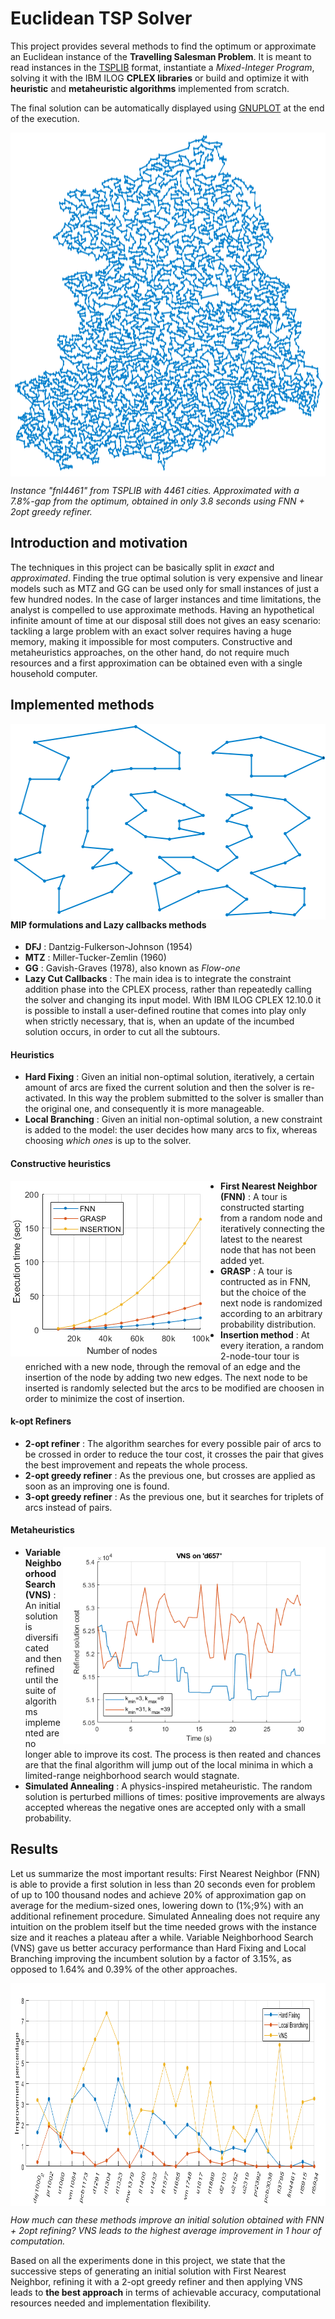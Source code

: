 # Euclidean TSP Solver
This project provides several methods to find the optimum or approximate an Euclidean instance of the **Travelling Salesman Problem**.
It is meant to read instances in the [TSPLIB](http://comopt.ifi.uni-heidelberg.de/software/TSPLIB95/STSP.html) format, instantiate
a _Mixed-Integer Program_, solving it with the IBM ILOG **CPLEX libraries** or build and optimize it with **heuristic** and 
**metaheuristic algorithms** implemented from scratch.

The final solution can be automatically displayed using [GNUPLOT](http://www.gnuplot.info/) at the end of the execution.

<img align="center" src="images/fnl4461-sol.png" width="1100" height="550"></img>  
  
_Instance "fnl4461" from TSPLIB with 4461 cities. Approximated with a 7.8%-gap from the optimum, obtained in only 3.8 seconds using
FNN + 2opt greedy refiner._

## Introduction and motivation
The techniques in this project can be basically split in _exact_ and _approximated_.
Finding the true optimal solution is very expensive and linear models such as MTZ and GG can be used only for small instances of just a few hundred nodes.
In the case of larger instances and time limitations, the analyst is compelled to use approximate methods.
Having an hypothetical infinite amount of time at our disposal still does not gives an easy scenario:
tackling a large problem with an exact solver requires having a huge memory, making it impossible for most computers.
Constructive and metaheuristics approaches, on the other hand, do not require much resources and a first approximation can be obtained even with a single
household computer.

## Implemented methods
<img src="images/eil76.png" align="right" width="542" height="313"></img>
#### MIP formulations and Lazy callbacks methods
- **DFJ** : Dantzig-Fulkerson-Johnson (1954)
- **MTZ** : Miller-Tucker-Zemlin (1960)
- **GG** : Gavish-Graves (1978), also known as _Flow-one_
- **Lazy Cut Callbacks** : The main idea is to integrate the constraint addition phase into the CPLEX process, rather than repeatedly calling the solver and changing its input model.
With IBM ILOG CPLEX 12.10.0 it is possible to install a user-defined routine that comes into play only when strictly necessary,
that is, when an update of the incumbed solution occurs, in order to cut all the subtours.
#### Heuristics
- **Hard Fixing** : Given an initial non-optimal solution, iteratively, a certain amount of arcs are fixed the current solution and then the solver is re-activated.
In this way the problem submitted to the solver is smaller than the original one, and consequently it is more manageable.
- **Local Branching** : Given an initial non-optimal solution, a new constraint is added to the model: the user decides how many arcs to fix,
whereas choosing _which ones_ is up to the solver.
#### Constructive heuristics

<img src="images/time_comp_heuristics_small.png" align="left" width="336" height="281"></img>

- **First Nearest Neighbor (FNN)** : A tour is constructed starting from a random node and iteratively connecting the latest to the nearest node that has not been added yet.
- **GRASP** : A tour is contructed as in FNN, but the choice of the next node is randomized according to an arbitrary probability distribution.
- **Insertion method** : At every iteration, a random 2-node-tour tour is enriched with a new node, through the removal of an edge and the insertion of the node by adding two new edges. The next node to be inserted is randomly selected but the arcs to be modified are choosen in order to minimize the cost of insertion.


#### k-opt Refiners
- **2-opt refiner** : The algorithm searches for every possible pair of arcs to be crossed in order to reduce the tour cost, it crosses the pair that gives
the best improvement and repeats the whole process.
- **2-opt greedy refiner** : As the previous one, but crosses are applied as soon as an improving one is found.
- **3-opt greedy refiner** : As the previous one, but it searches for triplets of arcs instead of pairs.
#### Metaheuristics
<img align="right" width="420" height="315" src="images/vns_d657.png"></img>
- **Variable Neighboorhood Search (VNS)** : An initial solution is diversificated and then refined until the suite of algorithms implemented are no longer able to improve its cost. The process is then
reated and chances are that the final algorithm will jump out of the local minima in which a limited-range neighborhood search would stagnate.
- **Simulated Annealing** : A physics-inspired metaheuristic. The random solution is perturbed millions of times: positive improvements are always accepted whereas the negative
ones are accepted only with a small probability.


## Results
Let us summarize the most important results: First Nearest Neighbor (FNN) is able to provide a first solution in less than 20 seconds even for problem of
up to 100 thousand nodes and achieve 20% of approximation gap on average for the medium-sized ones, lowering down to (1%;9%) with an additional
refinement procedure.
Simulated Annealing does not require any intuition on the problem itself but the time needed grows with the instance size and
it reaches a plateau after a while.
Variable Neighborhood Search (VNS) gave us better accuracy performance than Hard Fixing and Local Branching improving the incumbent solution by a
factor of 3.15%, as opposed to 1.64% and 0.39% of the other approaches.

<p align="center"><img src="images/ALL_impr.png" align="center" width="922" height="356"></img></p>

_How much can these methods improve an initial solution obtained with FNN + 2opt refining? VNS leads to the highest average improvement in 1 hour of computation._

Based on all the experiments done in this project, we state that the successive steps of generating an initial solution with
First Nearest Neighbor, refining it with a 2-opt greedy refiner and then applying VNS leads to **the best approach** in terms of achievable accuracy,
computational resources needed and implementation flexibility.
